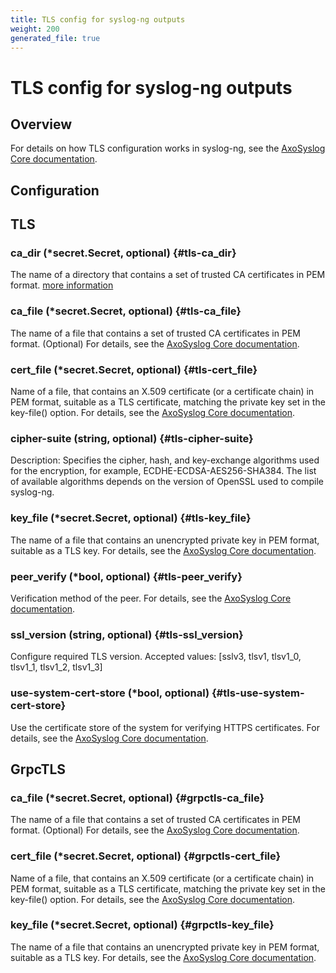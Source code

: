 ```yaml
---
title: TLS config for syslog-ng outputs
weight: 200
generated_file: true
---
```


# TLS config for syslog-ng outputs
## Overview
 For details on how TLS configuration works in syslog-ng, see the [AxoSyslog Core documentation](https://axoflow.com/docs/axosyslog-core/chapter-encrypted-transport-tls/).

## Configuration
## TLS

### ca_dir (*secret.Secret, optional) {#tls-ca_dir}

The name of a directory that contains a set of trusted CA certificates in PEM format. [more information](https://axoflow.com/docs/axosyslog-core/chapter-encrypted-transport-tls/tlsoptions/#ca-dir) 


### ca_file (*secret.Secret, optional) {#tls-ca_file}

The name of a file that contains a set of trusted CA certificates in PEM format. (Optional) For details, see the [AxoSyslog Core documentation](https://axoflow.com/docs/axosyslog-core/chapter-encrypted-transport-tls/tlsoptions/#ca-file). 


### cert_file (*secret.Secret, optional) {#tls-cert_file}

Name of a file, that contains an X.509 certificate (or a certificate chain) in PEM format, suitable as a TLS certificate, matching the private key set in the key-file() option. For details, see the [AxoSyslog Core documentation](https://axoflow.com/docs/axosyslog-core/chapter-encrypted-transport-tls/tlsoptions/#cert-file). 


### cipher-suite (string, optional) {#tls-cipher-suite}

Description: Specifies the cipher, hash, and key-exchange algorithms used for the encryption, for example, ECDHE-ECDSA-AES256-SHA384. The list of available algorithms depends on the version of OpenSSL used to compile syslog-ng. 


### key_file (*secret.Secret, optional) {#tls-key_file}

The name of a file that contains an unencrypted private key in PEM format, suitable as a TLS key. For details, see the [AxoSyslog Core documentation](https://axoflow.com/docs/axosyslog-core/chapter-encrypted-transport-tls/tlsoptions/#key-file). 


### peer_verify (*bool, optional) {#tls-peer_verify}

Verification method of the peer. For details, see the [AxoSyslog Core documentation](https://axoflow.com/docs/axosyslog-core/chapter-encrypted-transport-tls/tlsoptions/#tls-options-peer-verify). 


### ssl_version (string, optional) {#tls-ssl_version}

Configure required TLS version. Accepted values: [sslv3, tlsv1, tlsv1_0, tlsv1_1, tlsv1_2, tlsv1_3] 


### use-system-cert-store (*bool, optional) {#tls-use-system-cert-store}

Use the certificate store of the system for verifying HTTPS certificates. For details, see the [AxoSyslog Core documentation](https://curl.se/docs/sslcerts.html). 



## GrpcTLS

### ca_file (*secret.Secret, optional) {#grpctls-ca_file}

The name of a file that contains a set of trusted CA certificates in PEM format. (Optional) For details, see the [AxoSyslog Core documentation](https://axoflow.com/docs/axosyslog-core/chapter-encrypted-transport-tls/tlsoptions/#ca-file). 


### cert_file (*secret.Secret, optional) {#grpctls-cert_file}

Name of a file, that contains an X.509 certificate (or a certificate chain) in PEM format, suitable as a TLS certificate, matching the private key set in the key-file() option. For details, see the [AxoSyslog Core documentation](https://axoflow.com/docs/axosyslog-core/chapter-encrypted-transport-tls/tlsoptions/#cert-file). 


### key_file (*secret.Secret, optional) {#grpctls-key_file}

The name of a file that contains an unencrypted private key in PEM format, suitable as a TLS key. For details, see the [AxoSyslog Core documentation](https://axoflow.com/docs/axosyslog-core/chapter-encrypted-transport-tls/tlsoptions/#key-file). 



